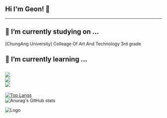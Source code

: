 ## Hi I'm Geon! 👋
---


## 🔭 I’m currently studying on ...
[ChungAng University] Colleage Of Art And Technology 3rd grade
## 🌱 I’m currently learning ... <br>
<img src="https://img.shields.io/badge/Python-999999?style=for-the-badge&logo=Python&logoColor=3776AB"/></a> <br>
<img src="https://img.shields.io/badge/Flutter-999999?style=for-the-badge&logo=Flutter&logoColor=02569B"/></a> <br>
<img src="https://img.shields.io/badge/Mysql-999999?style=for-the-badge&logo=Mysql&logoColor=4479A1"/></a> <br>
---


[![Top Langs](https://github-readme-stats-git-masterrstaa-rickstaa.vercel.app/api/top-langs/?username=inging5839&layout=compact)](https://github.com/inging5839/github-readme-stats)<br>
![Anurag's GitHub stats](https://github-readme-stats.vercel.app/api?username=inging5839&show_icons=true&theme=prussian)

![Logo](assets/snake_game.svg)
